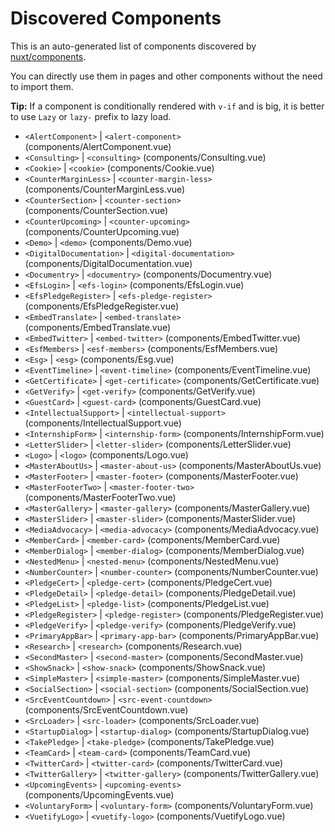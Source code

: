 # Discovered Components

This is an auto-generated list of components discovered by [nuxt/components](https://github.com/nuxt/components).

You can directly use them in pages and other components without the need to import them.

**Tip:** If a component is conditionally rendered with `v-if` and is big, it is better to use `Lazy` or `lazy-` prefix to lazy load.

- `<AlertComponent>` | `<alert-component>` (components/AlertComponent.vue)
- `<Consulting>` | `<consulting>` (components/Consulting.vue)
- `<Cookie>` | `<cookie>` (components/Cookie.vue)
- `<CounterMarginLess>` | `<counter-margin-less>` (components/CounterMarginLess.vue)
- `<CounterSection>` | `<counter-section>` (components/CounterSection.vue)
- `<CounterUpcoming>` | `<counter-upcoming>` (components/CounterUpcoming.vue)
- `<Demo>` | `<demo>` (components/Demo.vue)
- `<DigitalDocumentation>` | `<digital-documentation>` (components/DigitalDocumentation.vue)
- `<Documentry>` | `<documentry>` (components/Documentry.vue)
- `<EfsLogin>` | `<efs-login>` (components/EfsLogin.vue)
- `<EfsPledgeRegister>` | `<efs-pledge-register>` (components/EfsPledgeRegister.vue)
- `<EmbedTranslate>` | `<embed-translate>` (components/EmbedTranslate.vue)
- `<EmbedTwitter>` | `<embed-twitter>` (components/EmbedTwitter.vue)
- `<EsfMembers>` | `<esf-members>` (components/EsfMembers.vue)
- `<Esg>` | `<esg>` (components/Esg.vue)
- `<EventTimeline>` | `<event-timeline>` (components/EventTimeline.vue)
- `<GetCertificate>` | `<get-certificate>` (components/GetCertificate.vue)
- `<GetVerify>` | `<get-verify>` (components/GetVerify.vue)
- `<GuestCard>` | `<guest-card>` (components/GuestCard.vue)
- `<IntellectualSupport>` | `<intellectual-support>` (components/IntellectualSupport.vue)
- `<InternshipForm>` | `<internship-form>` (components/InternshipForm.vue)
- `<LetterSlider>` | `<letter-slider>` (components/LetterSlider.vue)
- `<Logo>` | `<logo>` (components/Logo.vue)
- `<MasterAboutUs>` | `<master-about-us>` (components/MasterAboutUs.vue)
- `<MasterFooter>` | `<master-footer>` (components/MasterFooter.vue)
- `<MasterFooterTwo>` | `<master-footer-two>` (components/MasterFooterTwo.vue)
- `<MasterGallery>` | `<master-gallery>` (components/MasterGallery.vue)
- `<MasterSlider>` | `<master-slider>` (components/MasterSlider.vue)
- `<MediaAdvocacy>` | `<media-advocacy>` (components/MediaAdvocacy.vue)
- `<MemberCard>` | `<member-card>` (components/MemberCard.vue)
- `<MemberDialog>` | `<member-dialog>` (components/MemberDialog.vue)
- `<NestedMenu>` | `<nested-menu>` (components/NestedMenu.vue)
- `<NumberCounter>` | `<number-counter>` (components/NumberCounter.vue)
- `<PledgeCert>` | `<pledge-cert>` (components/PledgeCert.vue)
- `<PledgeDetail>` | `<pledge-detail>` (components/PledgeDetail.vue)
- `<PledgeList>` | `<pledge-list>` (components/PledgeList.vue)
- `<PledgeRegister>` | `<pledge-register>` (components/PledgeRegister.vue)
- `<PledgeVerify>` | `<pledge-verify>` (components/PledgeVerify.vue)
- `<PrimaryAppBar>` | `<primary-app-bar>` (components/PrimaryAppBar.vue)
- `<Research>` | `<research>` (components/Research.vue)
- `<SecondMaster>` | `<second-master>` (components/SecondMaster.vue)
- `<ShowSnack>` | `<show-snack>` (components/ShowSnack.vue)
- `<SimpleMaster>` | `<simple-master>` (components/SimpleMaster.vue)
- `<SocialSection>` | `<social-section>` (components/SocialSection.vue)
- `<SrcEventCountdown>` | `<src-event-countdown>` (components/SrcEventCountdown.vue)
- `<SrcLoader>` | `<src-loader>` (components/SrcLoader.vue)
- `<StartupDialog>` | `<startup-dialog>` (components/StartupDialog.vue)
- `<TakePledge>` | `<take-pledge>` (components/TakePledge.vue)
- `<TeamCard>` | `<team-card>` (components/TeamCard.vue)
- `<TwitterCard>` | `<twitter-card>` (components/TwitterCard.vue)
- `<TwitterGallery>` | `<twitter-gallery>` (components/TwitterGallery.vue)
- `<UpcomingEvents>` | `<upcoming-events>` (components/UpcomingEvents.vue)
- `<VoluntaryForm>` | `<voluntary-form>` (components/VoluntaryForm.vue)
- `<VuetifyLogo>` | `<vuetify-logo>` (components/VuetifyLogo.vue)
